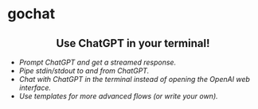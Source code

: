 # gochat
  
<div align="center">
  
  ## Use ChatGPT in your terminal!
  
</div>

* *Prompt ChatGPT and get a streamed response.*
* *Pipe stdin/stdout to and from ChatGPT.*
* *Chat with ChatGPT in the terminal instead of opening the OpenAI web interface.*
* *Use templates for more advanced flows (or write your own).*
